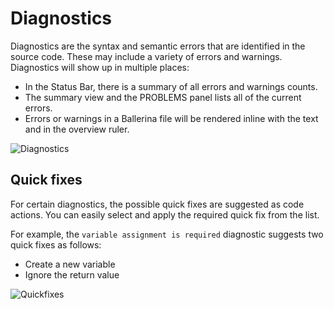 # Diagnostics

Diagnostics are the syntax and semantic errors that are identified in the source code. These may include a variety of errors and warnings. Diagnostics will show up in multiple places:

* In the Status Bar, there is a summary of all errors and warnings counts.
* The summary view and the PROBLEMS panel lists all of the current errors.
* Errors or warnings in a Ballerina file will be rendered inline with the text and in the overview ruler.

![Diagnostics](https://github.com/wso2/docs-ballerina-visual-studio-code-plugin/blob/main/en/docs/img/edit-the-code/diagnostics/diagnostics.png?raw=true)

## Quick fixes

For certain diagnostics, the possible quick fixes are suggested as code actions. You can easily select and apply the required quick fix from the list. 

For example, the `variable assignment is required` diagnostic suggests two quick fixes as follows: 
- Create a new variable
- Ignore the return value

![Quickfixes](https://github.com/wso2/docs-ballerina-visual-studio-code-plugin/blob/main/en/docs/img/edit-the-code/diagnostics/quickfixes.gif?raw=true)